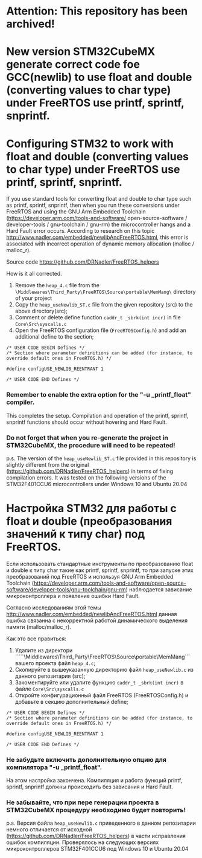 # Attention: This repository has been archived!
# New version STM32CubeMX generate correct code foe GCC(newlib) to use float and double (converting values to char type) under FreeRTOS use printf, sprintf, snprintf.

# Configuring STM32 to work with float and double (converting values to char type) under FreeRTOS use printf, sprintf, snprintf.

If you use standard tools for converting float and double to char type such as printf, sprintf, snprintf, then when you run these conversions under FreeRTOS and using the GNU Arm Embedded Toolchain (https://developer.arm.com/tools-and-software/ open-source-software / developer-tools / gnu-toolchain / gnu-rm) the microcontroller hangs and a Hard Fault error occurs.
According to research on this topic http://www.nadler.com/embedded/newlibAndFreeRTOS.html, this error is associated with incorrect operation of dynamic memory allocation (malloc / malloc_r).

Source code https://github.com/DRNadler/FreeRTOS_helpers

How is it all corrected.
1. Remove the ```heap_4.c``` file from the ```\Middlewares\Third_Party\FreeRTOS\Source\portable\MemMang\``` directory of your project
2. Copy the ```heap_useNewlib_ST.c``` file from the given repository (src) to the above directory(src);
3. Comment or delete define function ```caddr_t _sbrk(int incr)``` in file ```Core\Src\syscalls.c```
4. Open the FreeRTOS configuration file (```FreeRTOSConfig.h```) and add an additional define to the section;
```
/* USER CODE BEGIN Defines */   	      
/* Section where parameter definitions can be added (for instance, to override default ones in FreeRTOS.h) */

#define configUSE_NEWLIB_REENTRANT 1

/* USER CODE END Defines */
```
### Remember to enable the extra option for the "-u _printf_float" compiler.

This completes the setup. Compilation and operation of the printf, sprintf, snprintf functions should occur without hovering and Hard Fault.

### Do not forget that when you re-generate the project in STM32CubeMX, the procedure will need to be repeated!

p.s. The version of the ```heap_useNewlib_ST.c``` file provided in this repository is slightly different from the original (https://github.com/DRNadler/FreeRTOS_helpers) in terms of fixing compilation errors. It was tested on the following versions of the STM32F401CCU6 microcontrollers under Windows 10 and Ubuntu 20.04


# Настройка STM32 для работы с float и double (преобразования значений к типу char) под FreeRTOS.

Если использовать стандартные инструменты по преобразованию  float и double к типу char такие как printf, sprintf, snprintf, то при запуске этих преобразований под FreeRTOS и используя  GNU Arm Embedded Toolchain (https://developer.arm.com/tools-and-software/open-source-software/developer-tools/gnu-toolchain/gnu-rm) наблюдается зависание микроконтроллера и появление ошибки Hard Fault.

Согласно исследованиям этой темы http://www.nadler.com/embedded/newlibAndFreeRTOS.html данная ошибка связанна с некорректной работой динамического выделения памяти (malloc/malloc_r).

Как это все правиться:
1. Удалите из директори `````\Middlewares\Third_Party\FreeRTOS\Source\portable\MemMang\``` вашего проекта файл ```heap_4.c```;
2. Скопируйте в вышеуказанную директорию файл ```heap_useNewlib.c``` из данного репозитария (src);
3. Закоментируйте или удалите функцию ```caddr_t _sbrk(int incr)``` в файле ```Core\Src\syscalls.c```
4. Откройте конфигурационный файл FreeRTOS (FreeRTOSConfig.h) и добавьте в секцию дополнительный define;
```
/* USER CODE BEGIN Defines */   	      
/* Section where parameter definitions can be added (for instance, to override default ones in FreeRTOS.h) */

#define configUSE_NEWLIB_REENTRANT 1

/* USER CODE END Defines */
```

### Не забудьте включить дополнительную опцию для компилятора "-u _printf_float".

На этом настройка закончена. Компиляция и работа функций printf, sprintf, snprintf должны происходить без зависания и Hard Fault.

### Не забывайте, что при пере генерации проекта в STM32CubeMX процедуру необходимо будет повторить!

p.s. Версия файла  ```heap_useNewlib.c``` приведенного в данном репозитарии немного отличается от исходной (https://github.com/DRNadler/FreeRTOS_helpers) в части исправления ошибок компиляции. Проверялось на следующих версиях микроконтроллеров STM32F401CCU6 под Windows 10 и Ubuntu 20.04
